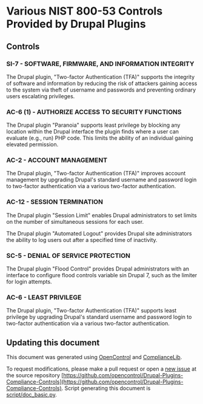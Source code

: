 # Various NIST 800-53 Controls Provided by Drupal Plugins

## Controls

### SI-7 - SOFTWARE, FIRMWARE, AND INFORMATION INTEGRITY

The Drupal plugin, "Two-factor Authentication (TFA)" supports the integrity of software and information by reducing the risk of attackers gaining access to the system via theft of username and passwords and preventing ordinary users escalating privileges.

### AC-6 (1) - AUTHORIZE ACCESS TO SECURITY FUNCTIONS

The Drupal plugin "Paranoia" supports least privilege by blocking any location within the Drupal interface the plugin finds where a user can evaluate (e.g., run) PHP code. This limits the ability of an individual gaining elevated permission. 

### AC-2 - ACCOUNT MANAGEMENT

The Drupal plugin, "Two-factor Authentication (TFA)" improves account management by upgrading Drupal's standard username and password login to two-factor authentication via a various two-factor authentication. 

### AC-12 - SESSION TERMINATION

The Drupal plugin "Session Limit" enables Drupal administrators to set limits on the number of simultaneous sessions for each user. 

The Drupal plugin "Automated Logout" provides Drupal site administrators the ability to log users out after a specified time of inactivity. 

### SC-5 - DENIAL OF SERVICE PROTECTION

The Drupal plugin "Flood Control" provides Drupal administrators with an interface to configure flood controls variable sin Drupal 7, such as the limiter for login attempts. 

### AC-6 - LEAST PRIVILEGE

The Drupal plugin, "Two-factor Authentication (TFA)" supports least privilege by upgrading Drupal's standard username and password login to two-factor authentication via a various two-factor authentication. 


## Updating this document
This document was generated using [OpenControl](http://open-control.org) and [ComplianceLib](https://github.com/GovReady/compliancelib-python). 

To request modifications, please make a pull request or open a [new issue](https://github.com/opencontrol/Drupal-Plugins-Compliance-Controls/issues) at the source repository [https://github.com/opencontrol/Drupal-Plugins-Compliance-Controls](https://github.com/opencontrol/Drupal-Plugins-Compliance-Controls). Script generating this document is [script/doc_basic.py](https://github.com/opencontrol/Drupal-Plugins-Compliance-Controls/blob/master/scripts/doc_basic.py).